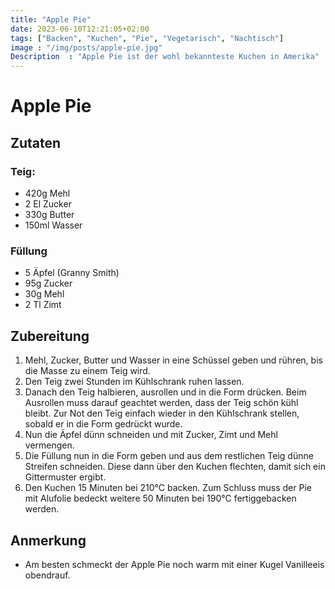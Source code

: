 ```yaml
---
title: "Apple Pie"
date: 2023-06-10T12:21:05+02:00
tags: ["Backen", "Kuchen", "Pie", "Vegetarisch", "Nachtisch"]
image : "/img/posts/apple-pie.jpg"
Description  : "Apple Pie ist der wohl bekannteste Kuchen in Amerika"
---
```

# Apple Pie
## Zutaten
### Teig:
- 420g Mehl
- 2 El Zucker
- 330g Butter
- 150ml Wasser
### Füllung
- 5 Äpfel (Granny Smith)
- 95g Zucker
- 30g Mehl
- 2 Tl Zimt


## Zubereitung
1. Mehl, Zucker, Butter und Wasser in eine Schüssel geben und rühren, bis die Masse zu einem Teig wird.
2. Den Teig zwei Stunden im Kühlschrank ruhen lassen.
3. Danach den Teig halbieren, ausrollen und in die Form drücken. Beim Ausrollen muss darauf geachtet werden, dass der Teig schön kühl bleibt. Zur Not den Teig einfach wieder in den Kühlschrank stellen, sobald er in die Form gedrückt wurde.
4. Nun die Äpfel dünn schneiden und mit Zucker, Zimt und Mehl vermengen.
5. Die Füllung nun in die Form geben und aus dem restlichen Teig dünne Streifen schneiden. Diese dann über den Kuchen flechten, damit sich ein Gittermuster ergibt.
6. Den Kuchen 15 Minuten bei 210°C backen. Zum Schluss muss der Pie mit Alufolie bedeckt weitere 50 Minuten bei 190°C fertiggebacken werden.

## Anmerkung
- Am besten schmeckt der Apple Pie noch warm mit einer Kugel Vanilleeis obendrauf.